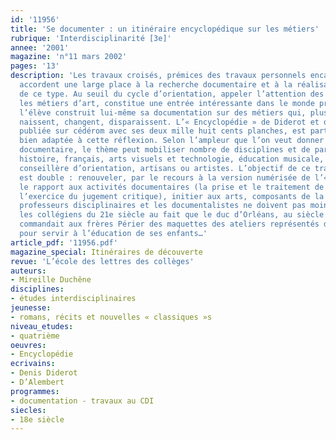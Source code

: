 ```yaml
---
id: '11956'
title: 'Se documenter : un itinéraire encyclopédique sur les métiers'
rubrique: 'Interdisciplinarité [3e]'
annee: '2001'
magazine: 'n°11 mars 2002'
pages: '13'
description: 'Les travaux croisés, prémices des travaux personnels encadrés au lycée,
  accordent une large place à la recherche documentaire et à la réalisation de dossiers
  de ce type. Au seuil du cycle d’orientation, appeler l’attention des élèves sur
  les métiers d’art, constitue une entrée intéressante dans le monde professionnel :
  l’élève construit lui-même sa documentation sur des métiers qui, plus que les autres,
  naissent, changent, disparaissent. L’« Encyclopédie » de Diderot et d’Alembert,
  publiée sur cédérom avec ses deux mille huit cents planches, est particulièrement
  bien adaptée à cette réflexion. Selon l’ampleur que l’on veut donner au dossier
  documentaire, le thème peut mobiliser nombre de disciplines et de partenaires :
  histoire, français, arts visuels et technologie, éducation musicale, documentaliste,
  conseillère d’orientation, artisans ou artistes. L’objectif de ce travail croisé
  est double : renouveler, par le recours à la version numérisée de l’« Encyclopédie »,
  le rapport aux activités documentaires (la prise et le traitement de l’information,
  l’exercice du jugement critique), initier aux arts, composants de la culture. Les
  professeurs disciplinaires et les documentalistes ne doivent pas moins y sensibiliser
  les collégiens du 21e siècle au fait que le duc d’Orléans, au siècle des Lumières,
  commandait aux frères Périer des maquettes des ateliers représentés dans l’« Encyclopédie »
  pour servir à l’éducation de ses enfants…'
article_pdf: '11956.pdf'
magazine_special: Itinéraires de découverte
revue: 'L’école des lettres des collèges'
auteurs:
- Mireille Duchêne
disciplines:
- études interdisciplinaires
jeunesse:
- romans, récits et nouvelles « classiques »s
niveau_etudes:
- quatrième
oeuvres:
- Encyclopédie
ecrivains:
- Denis Diderot
- D’Alembert
programmes:
- documentation - travaux au CDI
siecles:
- 18e siècle
---
```

